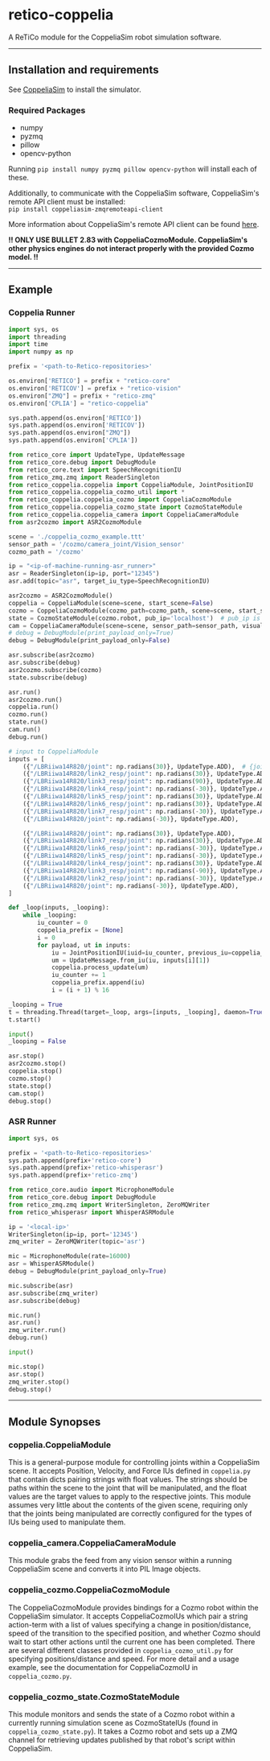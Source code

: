 # retico-coppelia
A ReTiCo module for the CoppeliaSim robot simulation software.

---

## Installation and requirements
See [CoppeliaSim](https://www.coppeliarobotics.com/) to install the simulator. 

### Required Packages
- numpy
- pyzmq
- pillow
- opencv-python

Running `pip install numpy pyzmq pillow opencv-python` will install each of these.

Additionally, to communicate with the CoppeliaSim software, CoppeliaSim's remote API client must be installed:   
`pip install coppeliasim-zmqremoteapi-client`  
  
More information about CoppeliaSim's remote API client can be found [here](https://manual.coppeliarobotics.com/en/zmqRemoteApiOverview.htm).

**!! ONLY USE BULLET 2.83 with CoppeliaCozmoModule. CoppeliaSim's other physics engines do not interact properly with the provided Cozmo model. !!**

---

## Example
### Coppelia Runner
```python
import sys, os
import threading
import time
import numpy as np

prefix = '<path-to-Retico-repositories>'

os.environ['RETICO'] = prefix + "retico-core"
os.environ['RETICOV'] = prefix + "retico-vision"
os.environ["ZMQ"] = prefix + "retico-zmq"
os.environ['CPLIA'] = "retico-coppelia"

sys.path.append(os.environ['RETICO'])
sys.path.append(os.environ['RETICOV'])
sys.path.append(os.environ["ZMQ"])
sys.path.append(os.environ['CPLIA'])

from retico_core import UpdateType, UpdateMessage
from retico_core.debug import DebugModule
from retico_core.text import SpeechRecognitionIU
from retico_zmq.zmq import ReaderSingleton
from retico_coppelia.coppelia import CoppeliaModule, JointPositionIU
from retico_coppelia.coppelia_cozmo_util import *
from retico_coppelia.coppelia_cozmo import CoppeliaCozmoModule
from retico_coppelia.coppelia_cozmo_state import CozmoStateModule
from retico_coppelia.coppelia_camera import CoppeliaCameraModule
from asr2cozmo import ASR2CozmoModule

scene = './coppelia_cozmo_example.ttt'
sensor_path = '/cozmo/camera_joint/Vision_sensor'
cozmo_path = '/cozmo'

ip = "<ip-of-machine-running-asr_runner>"
asr = ReaderSingleton(ip=ip, port="12345")
asr.add(topic="asr", target_iu_type=SpeechRecognitionIU)

asr2cozmo = ASR2CozmoModule()
coppelia = CoppeliaModule(scene=scene, start_scene=False)
cozmo = CoppeliaCozmoModule(cozmo_path=cozmo_path, scene=scene, start_scene=True)
state = CozmoStateModule(cozmo.robot, pub_ip='localhost')  # pub_ip is the ip of the machine running the simulation
cam = CoppeliaCameraModule(scene=scene, sensor_path=sensor_path, visualizer=True)
# debug = DebugModule(print_payload_only=True)
debug = DebugModule(print_payload_only=False)

asr.subscribe(asr2cozmo)
asr.subscribe(debug)
asr2cozmo.subscribe(cozmo)
state.subscribe(debug)

asr.run()
asr2cozmo.run()
coppelia.run()
cozmo.run()
state.run()
cam.run()
debug.run()

# input to CoppeliaModule
inputs = [
    ({"/LBRiiwa14R820/joint": np.radians(30)}, UpdateType.ADD),  # {joint_path: magnitude}, update_type
    ({"/LBRiiwa14R820/link2_resp/joint": np.radians(30)}, UpdateType.ADD),
    ({"/LBRiiwa14R820/link3_resp/joint": np.radians(90)}, UpdateType.ADD),
    ({"/LBRiiwa14R820/link4_resp/joint": np.radians(-30)}, UpdateType.ADD),
    ({"/LBRiiwa14R820/link5_resp/joint": np.radians(30)}, UpdateType.ADD),
    ({"/LBRiiwa14R820/link6_resp/joint": np.radians(30)}, UpdateType.ADD),
    ({"/LBRiiwa14R820/link7_resp/joint": np.radians(-30)}, UpdateType.ADD),
    ({"/LBRiiwa14R820/joint": np.radians(-30)}, UpdateType.ADD),

    ({"/LBRiiwa14R820/joint": np.radians(30)}, UpdateType.ADD),
    ({"/LBRiiwa14R820/link7_resp/joint": np.radians(30)}, UpdateType.ADD),
    ({"/LBRiiwa14R820/link6_resp/joint": np.radians(-30)}, UpdateType.ADD),
    ({"/LBRiiwa14R820/link5_resp/joint": np.radians(-30)}, UpdateType.ADD),
    ({"/LBRiiwa14R820/link4_resp/joint": np.radians(30)}, UpdateType.ADD),
    ({"/LBRiiwa14R820/link3_resp/joint": np.radians(-90)}, UpdateType.ADD),
    ({"/LBRiiwa14R820/link2_resp/joint": np.radians(-30)}, UpdateType.ADD),
    ({"/LBRiiwa14R820/joint": np.radians(-30)}, UpdateType.ADD),
]

def _loop(inputs, _looping):
    while _looping:
        iu_counter = 0
        coppelia_prefix = [None]
        i = 0
        for payload, ut in inputs:
            iu = JointPositionIU(iuid=iu_counter, previous_iu=coppelia_prefix[-1], payload=inputs[i][0])
            um = UpdateMessage.from_iu(iu, inputs[i][1])
            coppelia.process_update(um)
            iu_counter += 1
            coppelia_prefix.append(iu)
            i = (i + 1) % 16

_looping = True
t = threading.Thread(target=_loop, args=[inputs, _looping], daemon=True)
t.start()

input()
_looping = False

asr.stop()
asr2cozmo.stop()
coppelia.stop()
cozmo.stop()
state.stop()
cam.stop()
debug.stop()
```

### ASR Runner
```python
import sys, os

prefix = '<path-to-Retico-repositories>'
sys.path.append(prefix+'retico-core')
sys.path.append(prefix+'retico-whisperasr')
sys.path.append(prefix+'retico-zmq')

from retico_core.audio import MicrophoneModule
from retico_core.debug import DebugModule
from retico_zmq.zmq import WriterSingleton, ZeroMQWriter
from retico_whisperasr import WhisperASRModule

ip = '<local-ip>'
WriterSingleton(ip=ip, port='12345')
zmq_writer = ZeroMQWriter(topic='asr')

mic = MicrophoneModule(rate=16000)
asr = WhisperASRModule()
debug = DebugModule(print_payload_only=True)

mic.subscribe(asr)
asr.subscribe(zmq_writer)
asr.subscribe(debug)

mic.run()
asr.run()
zmq_writer.run()
debug.run()

input()

mic.stop()
asr.stop()
zmq_writer.stop()
debug.stop()
```
---

## Module Synopses

### coppelia.CoppeliaModule
This is a general-purpose module for controlling joints within a CoppeliaSim scene.
It accepts Position, Velocity, and Force IUs defined in `coppelia.py` that contain
dicts pairing strings with float values. The strings should be paths within the scene
to the joint that will be manipulated, and the float values are the target values to 
apply to the respective joints. This module assumes very little about the contents of 
the given scene, requiring only that the joints being manipulated are correctly 
configured for the types of IUs being used to manipulate them.

### coppelia_camera.CoppeliaCameraModule
This module grabs the feed from any vision sensor within a running CoppeliaSim scene and 
converts it into PIL Image objects. 

### coppelia_cozmo.CoppeliaCozmoModule
The CoppeliaCozmoModule provides bindings for a Cozmo robot within the CoppeliaSim simulator.
It accepts CoppeliaCozmoIUs which pair a string action-term with a list of values specifying 
a change in position/distance, speed of the transition to the specified position, and whether 
Cozmo should wait to start other actions until the current one has been completed. There are 
several different classes provided in `coppelia_cozmo_util.py` for specifying positions/distance
and speed. For more detail and a usage example, see the documentation for CoppeliaCozmoIU in
`coppelia_cozmo.py`.

### coppelia_cozmo_state.CozmoStateModule
This module monitors and sends the state of a Cozmo robot within a currently running
simulation scene as CozmoStateIUs (found in `coppelia_cozmo_state.py`). It takes a Cozmo robot and sets up a ZMQ channel 
for retrieving updates published by that robot's script within CoppeliaSim.